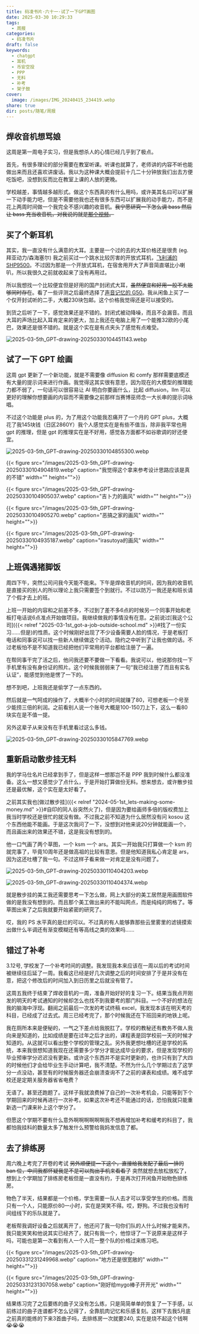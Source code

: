 ```yaml
---
title: 码凌书片·六十一·试了一下GPT画图
date: 2025-03-30 10:29:33
tags:
  - 周报
categories:
  - 码凌书片
draft: false
keywords:
  - chatgpt
  - 耳机
  - 币安空投
  - PPP
  - 无料
  - 补考
  - 架子鼓
cover:
  image: /images/IMG_20240415_234419.webp
share: true
dir: posts/随笔/周报
---
```


## 焊收音机想骂娘

这周是第一周电子实习，但是我想杀人的心情已经几乎到了极点。

首先，有很多理论的部分需要在教室听课。听课也就算了，老师讲的内容不听也能做出来而且还喜欢讲废话。我以为这种课大概会提前十几二十分钟放我们出去方便吃饭吧，没想到反而比在教室上课的人放的更晚。

学校越差，事情越多越形式。做这个东西真的有什么用吗，或许美其名曰可以扩展一下动手能力吧，但是不需要他我也还有很多东西可以扩展我的动手能力，而不是花上两周时间做一个我完全不感兴趣的收音机。~~我宁愿研究一下怎么调 bass 然后让 bass 充当收音机，对我说的就是[那个视频](https://www.bilibili.com/video/BV1G5411t7Uy)。~~

## 买了个新耳机

其实，我一直没有什么满意的大耳。主要是一个过的去的大耳价格还是很贵 (eg. 拜亚动力/森海塞尔) 我之前买过一个跳水比较厉害的开放式耳机，[飞利浦的 SHP9500](https://www.amazon.com/Philips-SHP9500S-Precision-Over-ear-Headphones/dp/B00ENMK1DW?th=1)。不过因为那是一个开放式耳机，在宿舍用开大了声音简直堪比小喇叭，所以我很久之前就收起来了没有再用过。

所以我想找一个比较便宜但是好用的国产封闭式大耳，~~虽然便宜和好用一般不太能够同时存在~~。看了一些评测之后最终选择了[声音记忆的 G50](https://www.bilibili.com/video/BV12223YPEBq)。我从闲鱼上买了一个仅开封试听的二手，大概230块包邮。这个价格我觉得还是可以接受的。

到货之后听了一下，感觉效果还是不错的。封闭式被动降噪，而且不会漏音。而且大耳的声场比起入耳肯定来的更大，加上我还在电脑上用了一个能推32欧的小尾巴，效果还是很不错的。就是这个实在是有点夹头了感觉有点难受。

![2025-03-5th_GPT-drawing-20250330104451143.webp](/images/2025-03-5th_GPT-drawing-20250330104451143.webp)

## 试了一下 GPT 绘画

这周 gpt 更新了一个新功能，就是不需要像 diffusion 和 comfy 那样需要底模还有大量的提示词来进行作画。我觉得这其实很有意思，因为现在的大模型的推理能力都不弱了，一句话可以很容易让 AI 明白你要画什么，比起 diffusion，llm 可以更好的理解你想要画的内容而不需要像之前那样当赛博巫师念一大长串的提示词咏唱。

不过这个功能是 plus 的，为了用这个功能我忍痛开了一个月的 GPT plus，大概花了我145块钱（日区2860Y）我个人感觉实在是有些不值当，除非我平常也用 gpt 的推理，但是 gpt 的推理实在是不好用，感觉各方面都不如谷歌调的好还便宜。

![2025-03-5th_GPT-drawing-20250330104855300.webp](/images/2025-03-5th_GPT-drawing-20250330104855300.webp)

{{< figure src="/images/2025-03-5th_GPT-drawing-20250330104904819.webp" caption="我觉得这个拿来参考设计思路应该是真的不错" width="" height="">}}

{{< figure src="/images/2025-03-5th_GPT-drawing-20250330104905037.webp" caption="吉卜力的画风" width="" height="">}}

{{< figure src="/images/2025-03-5th_GPT-drawing-20250330104905270.webp" caption="恶搞之家的画风" width="" height="">}}

{{< figure src="/images/2025-03-5th_GPT-drawing-20250330104935187.webp" caption="irasutoya的画风" width="" height="">}}

## 上班偶遇猪脚饭

周四下午，突然公司问我今天能不能来。下午是焊收音机的时间，因为我的收音机是直接买的别人的所以理论上我只需要签个到就行。不过以防万一我还是和班长请了个假才去上的班。

上班一开始的内容和之前差不多，不过到了差不多6点的时候另一个同事开始和老板打电话说6点准点开始做项目。我继续做我的事情没有在意。之前说过[我这个公司]({{< relref "2025-03-1st_got-a-job-outside-school.md" >}}#找了一份实习……但是)的性质。这个时候刚好出现了不少设备需要人脸的情况，于是老板打电话和同事说可以找一些新人继续做这个活动。隐约之中听到了让我也做的话。不过老板怕不是不知道我已经把他们平常用的平台都给注册了一遍。

在帮同事干完了活之后，他问我还要不要做一下看看。我说可以，他说那你找一下手机里有没有身份证的照片。这个时候我弱弱来了一句“我已经注册了而且有实名认证”，能感觉到他是愣了一下的。

想不到吧，上班我还是偷学了一点东西的。

然后就是一气呵成的操作了，大概半个小时的时间就赚了80，可想老板一个号至少能捞三倍的利润。之前看别人说一个账号大概是100-150刀上下，这么一看80块实在是不值一提。

另外这辈子从来没有在手机里看过这么多钱。

![2025-03-5th_GPT-drawing-20250330105847769.webp](/images/2025-03-5th_GPT-drawing-20250330105847769.webp)

## 重新启动散步挂无料

我的学马仕名片已经拿到手了，但是这样一想那岂不是 PPP 我到时候什么都没准备。这么一想又感觉少了点什么，于是开始打算做份无料。想来想去，或许散步挂还是最优解，这个实在是太好看了。

之前其实我也[做过散步挂]({{< relref "2024-05-1st_lets-making-some-money.md" >}}#自印的同人谷突然火了)，但是因为要给画师多倍的版权费加上我当时学校还是很忙的就没有做。不过我之前不知道为什么居然没有问 kosou 这个东西他能不能画。于是这次我问了一下，没想到对他来说20分钟就能画一个，而且画出来的效果还不错，这是我没有想到的。

他一口气画了两个草图，一个 ksm 一个 ars。其实一开始我只打算做一个 ksm 的就完事了，毕竟10周年还是做高祖的比较有意思。但是他知道我私心肯定是 ars，因为这还吐槽了我一句。不过这样子看来做一对肯定是没有问题了。

![2025-03-5th_GPT-drawing-20250330110404203.webp](/images/2025-03-5th_GPT-drawing-20250330110404203.webp)

![2025-03-5th_GPT-drawing-20250330110404374.webp](/images/2025-03-5th_GPT-drawing-20250330110404374.webp)

就是散步挂的美工我还需要思考一下怎么做，网上大部分的美工居然是用画图软件做的是我没有想到的。而且那个美工做出来的不能叫网点，而是纯纯的网格了。等草图出来了之后我就要开始紧密的研究了。

哎，我的 PS 水平真的是烂的可以。不过真的有人能够靠那些云里雾里的滤镜摸索出做什么半调还有渐变模糊还有等高线之类的效果吗……

## 错过了补考

3.12号, 学校发了一个补考时间的调整。我发现我本来应该在一周以后的考试时间被继续往后延了一周。我看这已经是好几次调整之后的时间安排了于是并没有在意，把这个修改后的时间加入到日历里之后就没有管了。

这周五我终于结束了焊收音机的一周，准备开始好好的复习一下。结果当我点开刚发的明天的考试通知的时候却怎么也找不到我要考的那门科目。一个不好的想法在我的脑海中浮现。翻阅之前最后一次发的考试终稿 excel，我发现本该在明天考的科目，已经成了过去式。周三已经考完了，那个时候我还在下班回来的地铁上呢。

我在厕所本来是便秘的，一气之下差点给我脱肛了。学校的教秘还有教务不做人我向来是知道的，比如成绩是要在过年之后才出的，课程表是回学校前一天的时候才知道的。从这就可以看出整个学校的管理之乱。另外我更想吐槽的还是学校的系统，本来我很想知道我现在还需要多少学分才能达成毕业的要求，但是发现学校的毕业预审学分迟迟没有更新。或许这个东西并不是实时更新的，也许只有到了大四的时候他们才会给毕业生手动计算吧，我不清楚。不然为什么几个学期过去了这学分一点没动，甚至有的时候服务器还会崩溃查询不了之前的课表和成绩。难不成学校还是定期关服务器省省电费？

无语了。甚至还跑题了。这样子我就浪费掉了自己的一次补考机会，只能等到下个学期回来的时候再进行一次补考。如果这次补考还不能通过的话，恐怕我就只能重新选一门课来补上这个学分了。

但愿这个学期不要有什么意外啊啊啊啊啊啊我不想再增加补考和缓考的科目了，我都怕我挂科的数量太多了触发什么预警给我妈发信息了都。

## 去了排练房

周六晚上考完了开卷的考试 ~~另外顺便提一下这个，直接给我发配了最后一排的 ban 位，中间我都怀疑我是不是可以掏出手机来看看了~~ 突然就想去放松放松了，想到上个学期加了排练房老板但是一直没有约，于是再次打开闲鱼开始物色排练房。

物色了半天，结果都是一个价格，学生需要一队人去才可以享受学生的价格。而我只有一个人，只能原价80一小时，实在是哭笑不得。哎，野狗。不过我也没有时间组线下的乐队就是了。

老板帮我调好设备之后就离开了，他还问了我一句你们队的人什么时候才能来齐。我只能笑笑和他说其实已经齐了，就只有我一个，他惊讶了一下说原来是这样子吗，可能也是第一次看到有人一个人花一整个队的价格过来练习吧。

{{< figure src="/images/2025-03-5th_GPT-drawing-20250331231249968.webp" caption="地方还是很宽敞的" width="" height="">}}

{{< figure src="/images/2025-03-5th_GPT-drawing-20250331231307058.webp" caption="刚好给mygo棒子开开光" width="" height="">}}

结果练习完了之后要练的曲子又没有怎么练，只是简简单单的恢复了一下手感，以前练过的曲子连谱都不怎么记得了，全靠肌肉记忆和乐感复刻。这样下去我5月底之前真的能练的下来3首曲子吗，去排练房一次就要240, 实在是烧不起这个钱啊😭😭😭
